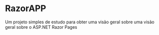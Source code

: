 # RazorAPP

Um projeto simples de estudo para obter uma visão geral sobre uma visão geral sobre o ASP.NET Razor Pages
